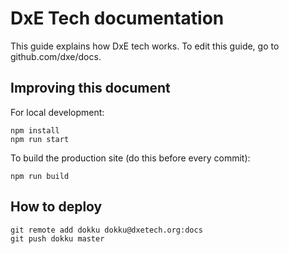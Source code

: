 # DxE Tech documentation

This guide explains how DxE tech works. To edit this guide, go to
github.com/dxe/docs.

## Improving this document

For local development:

```
npm install
npm run start
```

To build the production site (do this before every commit):

```
npm run build
```

## How to deploy

```
git remote add dokku dokku@dxetech.org:docs
git push dokku master
```
